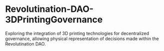 # Revolutination-DAO-3DPrintingGovernance
Exploring the integration of 3D printing technologies for decentralized governance, allowing physical representation of decisions made within the Revolutination DAO.
